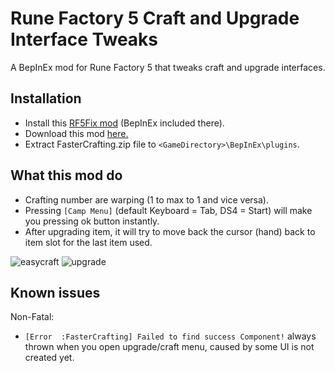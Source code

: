 # Rune Factory 5 Craft and Upgrade Interface Tweaks
 A BepInEx mod for Rune Factory 5 that tweaks craft and upgrade interfaces.

## Installation
- Install this [RF5Fix mod](https://github.com/Lyall/RF5Fix) (BepInEx included there).
- Download this mod [here.](https://github.com/PurplefinNeptuna/RF5-FasterCrafting/releases)
- Extract FasterCrafting.zip file to `<GameDirectory>\BepInEx\plugins`.

## What this mod do
- Crafting number are warping (1 to max to 1 and vice versa).
- Pressing `[Camp Menu]` (default Keyboard = Tab, DS4 = Start) will make you pressing ok button instantly.
- After upgrading item, it will try to move back the cursor (hand) back to item slot for the last item used.

![easycraft](https://user-images.githubusercontent.com/23467102/182513190-f60a81ec-ebe0-4952-a77c-8550b0da42c8.gif)
![upgrade](https://user-images.githubusercontent.com/23467102/179445472-6eb14fc4-094a-4634-b35e-c324f96b29fe.gif)


## Known issues
Non-Fatal:
- `[Error  :FasterCrafting] Failed to find success Component!` always thrown when you open upgrade/craft menu, caused by some UI is not created yet.
